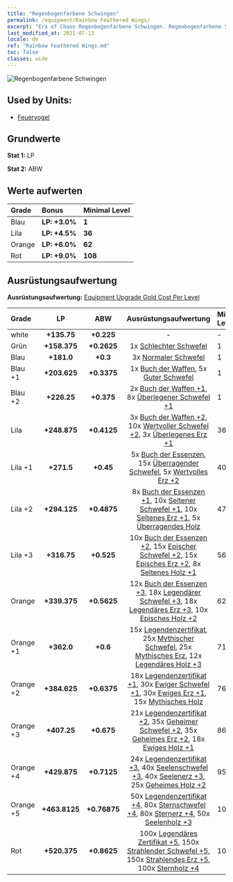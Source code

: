 ```yaml
---
title: "Regenbogenfarbene Schwingen"
permalink: /equipment/Rainbow Feathered Wings/
excerpt: "Era of Chaos Regenbogenfarbene Schwingen. Regenbogenfarbene Schwingen"
last_modified_at: 2021-07-13
locale: de
ref: "Rainbow Feathered Wings.md"
toc: false
classes: wide
---
```


  ![Regenbogenfarbene Schwingen](/images/e/e_9074.png)

## Used by Units:

* [Feuervogel](/de/units/Firebird/) 


## Grundwerte
 **Stat 1:** LP

 **Stat 2:** ABW

## Werte aufwerten

  |     Grade    |   Bonus | Minimal Level | 
  |:-------------|:--------|:--------------| 
  | Blau | **LP: +3.0%** | **1** | 
  | Lila | **LP: +4.5%** | **36** | 
  | Orange | **LP: +6.0%** | **62** | 
  | Rot | **LP: +9.0%** | **108** | 


## Ausrüstungsaufwertung
 **Ausrüstungsaufwertung:** [Equipment Upgrade Gold Cost Per Level](/equipment/EquipmentUpgradeCostPerLevel/) 

  |          Grade      | LP | ABW | Ausrüstungsaufwertung | Minimal Level |
  |:--------------------|:---------:|:---------:|:----------------:|:--------------|
  | white | **+135.75** | **+0.225** | - | - |
  | Grün | **+158.375** | **+0.2625** | 1x [Schlechter Schwefel](/ItemsDE/mat_3/) | 1 |
  | Blau | **+181.0** | **+0.3** | 3x [Normaler Schwefel](/ItemsDE/mat_9/) | 1 |
  | Blau +1 | **+203.625** | **+0.3375** | 1x [Buch der Waffen](/ItemsDE/mat_18/), 5x [Guter Schwefel](/ItemsDE/mat_15/) | 1 |
  | Blau +2 | **+226.25** | **+0.375** | 2x [Buch der Waffen +1](/ItemsDE/mat_25/), 8x [Überlegener Schwefel +1](/ItemsDE/mat_22/) | 1 |
  | Lila | **+248.875** | **+0.4125** | 3x [Buch der Waffen +2](/ItemsDE/mat_32/), 10x [Wertvoller Schwefel +2](/ItemsDE/mat_29/), 3x [Überlegenes Erz +1](/ItemsDE/mat_19/) | 36 |
  | Lila +1 | **+271.5** | **+0.45** | 5x [Buch der Essenzen](/ItemsDE/mat_39/), 15x [Überragender Schwefel](/ItemsDE/mat_36/), 5x [Wertvolles Erz +2](/ItemsDE/mat_26/) | 40 |
  | Lila +2 | **+294.125** | **+0.4875** | 8x [Buch der Essenzen +1](/ItemsDE/mat_46/), 10x [Seltener Schwefel +1](/ItemsDE/mat_43/), 10x [Seltenes Erz +1](/ItemsDE/mat_40/), 5x [Überragendes Holz](/ItemsDE/mat_34/) | 47 |
  | Lila +3 | **+316.75** | **+0.525** | 10x [Buch der Essenzen +2](/ItemsDE/mat_53/), 15x [Epischer Schwefel +2](/ItemsDE/mat_50/), 15x [Episches Erz +2](/ItemsDE/mat_47/), 8x [Seltenes Holz +1](/ItemsDE/mat_41/) | 56 |
  | Orange | **+339.375** | **+0.5625** | 12x [Buch der Essenzen +3](/ItemsDE/mat_60/), 18x [Legendärer Schwefel +3](/ItemsDE/mat_57/), 18x [Legendäres Erz +3](/ItemsDE/mat_54/), 10x [Episches Holz +2](/ItemsDE/mat_48/) | 62 |
  | Orange +1 | **+362.0** | **+0.6** | 15x [Legendenzertifikat](/ItemsDE/mat_67/), 25x [Mythischer Schwefel](/ItemsDE/mat_64/), 25x [Mythisches Erz](/ItemsDE/mat_61/), 12x [Legendäres Holz +3](/ItemsDE/mat_55/) | 71 |
  | Orange +2 | **+384.625** | **+0.6375** | 18x [Legendenzertifikat +1](/ItemsDE/mat_74/), 30x [Ewiger Schwefel +1](/ItemsDE/mat_71/), 30x [Ewiges Erz +1](/ItemsDE/mat_68/), 15x [Mythisches Holz](/ItemsDE/mat_62/) | 76 |
  | Orange +3 | **+407.25** | **+0.675** | 21x [Legendenzertifikat +2](/ItemsDE/mat_81/), 35x [Geheimer Schwefel +2](/ItemsDE/mat_78/), 35x [Geheimes Erz +2](/ItemsDE/mat_75/), 18x [Ewiges Holz +1](/ItemsDE/mat_69/) | 86 |
  | Orange +4 | **+429.875** | **+0.7125** | 24x [Legendenzertifikat +3](/ItemsDE/mat_88/), 40x [Seelenschwefel +3](/ItemsDE/mat_85/), 40x [Seelenerz +3](/ItemsDE/mat_82/), 25x [Geheimes Holz +2](/ItemsDE/mat_76/) | 95 |
  | Orange +5 | **+463.8125** | **+0.76875** | 50x [Legendenzertifikat +4](/ItemsDE/mat_95/), 80x [Sternschwefel +4](/ItemsDE/mat_92/), 80x [Sternerz +4](/ItemsDE/mat_89/), 50x [Seelenholz +3](/ItemsDE/mat_83/) | 103 |
  | Rot | **+520.375** | **+0.8625** | 100x [Legendäres Zertifikat +5](/ItemsDE/mat_102/), 150x [Strahlender Schwefel +5](/ItemsDE/mat_99/), 150x [Strahlendes Erz +5](/ItemsDE/mat_96/), 100x [Sternholz +4](/ItemsDE/mat_90/) | 108 |

